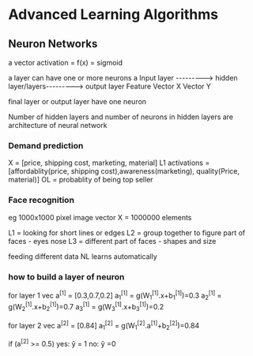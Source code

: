 # Advanced Learning Algorithms

## Neuron Networks

a vector activation = f(x) = sigmoid

a layer can have one or more neurons
                                            a
Input layer ---------> hidden layer/layers---------> output layer
Feature Vector X                                   Vector Y

final layer or output layer have one neuron

Number of hidden layers and number of neurons in hidden layers are architecture of neural network

### Demand prediction

X = [price, shipping cost, marketing, material]
L1 activations  =[affordablity(price, shipping cost),awareness(marketing), quality(Price, material)]
OL = probablity of being top seller

### Face recognition

eg 1000x1000 pixel image
vector X = 1000000 elements

L1 = looking for short lines or edges
L2 = group together to figure part of faces - eyes nose
L3 = different part of faces - shapes and size

feeding different data NL learns automatically

### how to build a layer of neuron

for layer 1 vec a<sup>[1]</sup> = [0.3,0.7,0.2]
a<sub>1</sub><sup>[1]</sup> = g(W<sub>1</sub><sup>[1]</sup>.x+b<sub>1</sub><sup>[1]</sup>)=0.3
a<sub>2</sub><sup>[1]</sup> = g(W<sub>2</sub><sup>[1]</sup>.x+b<sub>2</sub><sup>[1]</sup>)=0.7
a<sub>3</sub><sup>[1]</sup> = g(W<sub>3</sub><sup>[1]</sup>.x+b<sub>3</sub><sup>[1]</sup>)=0.2

for layer 2 vec a<sup>[2]</sup> = [0.84]
a<sub>1</sub><sup>[2]</sup> = g(W<sub>1</sub><sup>[2]</sup>.a<sup>[1]</sup>+b<sub>2</sub><sup>[2]</sup>)=0.84

if (a<sup>[2]</sup> >= 0.5)
yes: ŷ = 1
no: ŷ =0